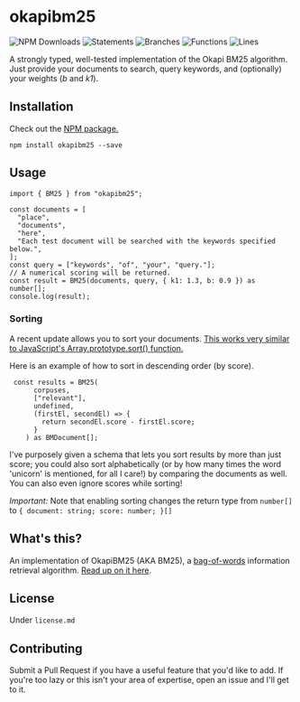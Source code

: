 # okapibm25

![NPM Downloads](https://img.shields.io/npm/dy/okapibm25)
![Statements](https://img.shields.io/badge/statements-100%25-brightgreen.svg)
![Branches](https://img.shields.io/badge/branches-100%25-brightgreen.svg)
![Functions](https://img.shields.io/badge/functions-100%25-brightgreen.svg)
![Lines](https://img.shields.io/badge/lines-100%25-brightgreen.svg)

A strongly typed, well-tested implementation of the Okapi BM25 algorithm. Just provide your documents to search, query keywords, and (optionally) your weights (_b_ and _k1_).

## Installation

Check out the [NPM package.](https://www.npmjs.com/package/okapibm25)

```
npm install okapibm25 --save
```

## Usage

```
import { BM25 } from "okapibm25";

const documents = [
  "place",
  "documents",
  "here",
  "Each test document will be searched with the keywords specified below.",
];
const query = ["keywords", "of", "your", "query."];
// A numerical scoring will be returned.
const result = BM25(documents, query, { k1: 1.3, b: 0.9 }) as number[];
console.log(result);

```

### Sorting

A recent update allows you to sort your documents. [This works very similar to JavaScript's Array.prototype.sort() function.](https://developer.mozilla.org/en-US/docs/Web/JavaScript/Reference/Global_Objects/Array/sort)

Here is an example of how to sort in descending order (by score).

```
 const results = BM25(
      corpuses,
      ["relevant"],
      undefined,
      (firstEl, secondEl) => {
        return secondEl.score - firstEl.score;
      }
    ) as BMDocument[];
```

I've purposely given a schema that lets you sort results by more than just score; you could also sort alphabetically (or by how many times the word 'unicorn' is mentioned, for all I care!) by comparing the documents as well. You can also even ignore scores while sorting!

_Important:_ Note that enabling sorting changes the return type from `number[]` to `{ document: string; score: number; }[]`

## What's this?

An implementation of OkapiBM25 (AKA BM25), a [bag-of-words](https://en.wikipedia.org/wiki/Bag-of-words_model) information retrieval algorithm. [Read up on it here](https://en.wikipedia.org/wiki/Okapi_BM25).

## License

Under `license.md`

## Contributing

Submit a Pull Request if you have a useful feature that you'd like to add. If you're too lazy or this isn't your area of expertise, open an issue and I'll get to it.
